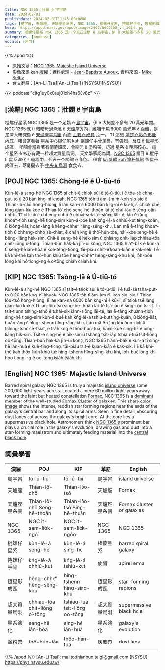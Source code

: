 ```yaml
---
title: NGC 1365：壯麗 ê 宇宙島
date: 2024-02-01
publishdate: 2024-02-01T11:45:00+0800
tags: [島宇宙, 天爐座, 天爐座星系團, NGC 1365, 棍螺仔星系, 捲螺仔手骨, 恆星形成區, 超大質量烏洞, 星系演化, 塗粉帶]
hero: https://apod.nasa.gov/apod/image/2402/NGC1365_v4_1024.jpg
summary: 棍螺仔星系 NGC 1365 是一个真正足媠 ê 島宇宙，伊 ê 大細差不多有 20 萬光年闊。
categories: [podcast]
vocals: [阿勻]
---
```


{{% apod %}}

- 原始文章：[NGC 1365: Majestic Island Universe](https://apod.nasa.gov/apod/ap240201.html)
- 影像來源 kah [版權][copyright]：資料處理 - [Jean-Baptiste Auroux](https://millenniumphoton.com/), 資料來源 - [Mike Selby](https://throughlightandtime.com/)
- 台文翻譯：[An-Li Tsai][An-Li Tsai] ([NSYSU][NSYSU])

{{< podcast "cltg1uy0x0auj01xh4hs68v8z" >}}

## [漢羅] NGC 1365：壯麗 ê 宇宙島
棍螺仔星系 NGC 1365 是一个足媠 ê [島宇宙][island universe]，伊 ê 大細差不多有 20 萬光年闊。
NGC 1365 就 tī 暗暗毋過燒燒 ê 天爐座方向，離咱干焦 6000 萬光年 ê 距離，是 足濟人研究過 ê [天爐座星系團][Fornax Cluster] 內底 [主要 ê 成員][dominant member] 之一。
Tī 這張 [清楚 ê 彩色影像][sharp color image] 內底，咱會當看著 星系中心棍仔尾 kah 捲螺仔手骨頂懸，有強烈、反紅 ê 恆星形成區。
咱嘛會當看著有清楚細節、會閘光 ê 塗粉帶，迒過 星系 ê 明亮核心。
這个星系 ê 核心有藏一粒超大質量烏洞。
天文學家認為講，[NGC 1365][NGC 1365's] 顯目 ê 棍仔 tī 星系演化 ê 過程中，代表一个關鍵 ê 角色。
伊會 [kā 氣體 kah 塗粉搝綴][drawing gas and dust] 恆星形成區去，落尾攏去予 [中央 ê 烏洞][central black hole] 食食去。

## [POJ] NGC 1365: Chòng-lē ê Ú-tiū-tó
Kùn-lê-á seng-hē NGC 1365 sī chi̍t-ê chiok súi ê tó-ú-tiū, i ê tōa-sè chha-put-to ū 20 bān kng-nî khoah.
NGC 1365 to̍h tī àm-àm m̄-koh sio-sio ê Thian-lô͘-chō hong-hiòng, lī lán kan-na 6000 bān kng-nî ê kū-lî, sī chiok chē lâng gián-kiù kòe ê Thian-lô͘-chō seng-hē-thoân lāi-té chú-iàu ê sêng-oân chi-it.
Tī chit-tiuⁿ chheng-chhó ê chhái-sek iáⁿ-siōng lāi-té, lán ē-tàng khòaⁿ-tio̍h seng-hē tiong-sim kùn-á-bóe kah kńg-lê-á chhiú-kut téng-koân, ū kiông-lia̍t, hoán-âng ê hêng-chheⁿ hêng-sêng-khu.
Lán mā ē-tàng khòaⁿ-tio̍h ū chheng-chhó sè-chiat, ē cha̍h kng ê thô͘-hún-tòa, hāⁿ-kòe seng-hē ê bêng-liāng he̍k-sim.
Chit-ê seng-hē ê he̍k-sim ū chhàng chi̍t-lia̍p chhiau-tōa chit-liōng o͘-tōng.
Thian-bûn ha̍k-ka jīn-ûi kóng, NGC 1365 hiáⁿ-ba̍k ê kùn-á tī seng-hē ián-hòa ê kòe-têng-tiong, tāi-piáu chi̍t-ê koan-kiān ê kak-sek.
I ē kā khì-thé kah thô͘-hún khiú tòe hêng-chheⁿ hêng-sêng-khu khì, lo̍h-bóe lóng khì hō͘ tiong-ng ê o͘-tōng chia̍h chia̍h khì.

## [KIP] NGC 1365: Tsòng-lē ê Ú-tiū-tó
Kùn-lê-á sing-hē NGC 1365 sī tsi̍t-ê tsiok suí ê tó-ú-tiū, i ê tuā-sè tsha-put-to ū 20 bān kng-nî khuah.
NGC 1365 to̍h tī àm-àm m̄-koh sio-sio ê Thian-lôo-tsō hong-hiòng, lī lán kan-na 6000 bān kng-nî ê kū-lî, sī tsiok tsē lâng gián-kiù kuè ê Thian-lôo-tsō sing-hē-thuân lāi-té tsú-iàu ê sîng-uân tsi-it.
Tī tsit-tiunn tshing-tshó ê tshái-sik iánn-siōng lāi-té, lán ē-tàng khuànn-tio̍h sing-hē tiong-sim kùn-á-bué kah kńg-lê-á tshiú-kut tíng-kuân, ū kiông-lia̍t, huán-âng ê hîng-tshenn hîng-sîng-khu.
Lán mā ē-tàng khuànn-tio̍h ū tshing-tshó sè-tsiat, ē tsa̍h kng ê thôo-hún-tuà, hānn-kuè sing-hē ê bîng-liāng hi̍k-sim.
Tsit-ê sing-hē ê hi̍k-sim ū tshàng tsi̍t-lia̍p tshiau-tuā tsit-liōng oo-tōng.
Thian-bûn ha̍k-ka jīn-uî kóng, NGC 1365 hiánn-ba̍k ê kùn-á tī sing-hē ián-huà ê kuè-tîng-tiong, tāi-piáu tsi̍t-ê kuan-kiān ê kak-sik.
I ē kā khì-thé kah thôo-hún khiú tuè hîng-tshenn hîng-sîng-khu khì, lo̍h-bué lóng khì hōo tiong-ng ê oo-tōng tsia̍h tsia̍h khì.

## [English] NGC 1365: Majestic Island Universe
Barred spiral galaxy NGC 1365 is truly a majestic [island universe][island universe] some 200,000 light-years across.
Located a mere 60 million light-years away toward the faint but heated constellation [Fornax][Fornax], NGC 1365 is a [dominant member][dominant member] of the well-studied [Fornax Cluster][Fornax Cluster] of galaxies.
This [sharp color image][sharp color image] shows the intense, reddish star forming regions near the ends of the galaxy's central bar and along its spiral arms.
Seen in fine detail, obscuring dust lanes cut across the galaxy's bright core.
At the core lies a supermassive black hole.
Astronomers think [NGC 1365's][NGC 1365's] prominent bar plays a crucial role in the galaxy's evolution, [drawing gas and dust][drawing gas and dust] into a star-forming maelstrom and ultimately feeding material into the [central black hole][central black hole].

## 詞彙學習

|漢羅|POJ|KIP|華語|English|
|-|-|-|-|-|
|島宇宙|tó-ú-tiū|tó-ú-tiū|島宇宙|island universe|
|天爐座|Thian-lô͘-chō|Thian-lôo-tsō|天爐座|Fornax|
|天爐座星系團|Thian-lô͘-chō Seng-hē-thoân|Thian-lôo-tsō Sing-hē-thuân|天爐座星系團|Fornax Cluster of galaxies|
|NGC 1365|NGC it-sam-lio̍k-ngó͘|NGC it-sam-lio̍k-ngóo|NGC 1365|NGC 1365|
|棍螺仔星系|kùn-lê-á seng-hē|kùn-lê-á sing-hē|棒旋星系|barred spiral galaxy|
|捲螺仔手骨|kńg-lê-á chhiú-kut|kńg-lê-á tshiú-kut|旋臂|spiral arms|
|恆星形成區|hêng-chheⁿ hêng-sêng-khu|hîng-tshenn hîng-sîng-khu|恆星形成區|star-forming regions|
|超大質量烏洞|chhiau-tōa chit-liōng o͘-tōng|tshiau-tuā tsit-liōng oo-tōng|超大質量烏洞|supermassive black hole|
|星系演化|seng-hē ián-hòa|sing-hē ián-huà|星系演化|galaxy's evolution|
|塗粉帶|thô͘-hún-tòa|thôo-hún-tuà|灰塵帶|dust lane|

{{% /apod %}}
[An-Li Tsai]: mailto:thianbun.taigi@gmail.com
[NSYSU]: https://phys.nsysu.edu.tw/

[copyright]: https://apod.nasa.gov/apod/fap/lib/about_apod.html#srapply
[License]: https://creativecommons.org/licenses/by/3.0/

[island universe]:https://apod.nasa.gov/apod/ap100109.html
[Fornax]:https://earthsky.org/constellations/fornax-the-furnace-galaxy-hubble-ultra-deep-field/
[dominant member]:https://apod.nasa.gov/apod/ap220129.html
[Fornax Cluster]:http://www.atlasoftheuniverse.com/galgrps/for.html
[sharp color image]:https://www.astrobin.com/cq7ja1/
[NGC 1365's]:http://arxiv.org/abs/0907.2602
[drawing gas and dust]:https://webbtelescope.org/contents/media/images/2023/104/01GS812G7AGRG6D1WCXPS3EYZ5
[central black hole]:https://phys.org/news/2022-08-image-webb-galaxy-ngc-supermassive.html
